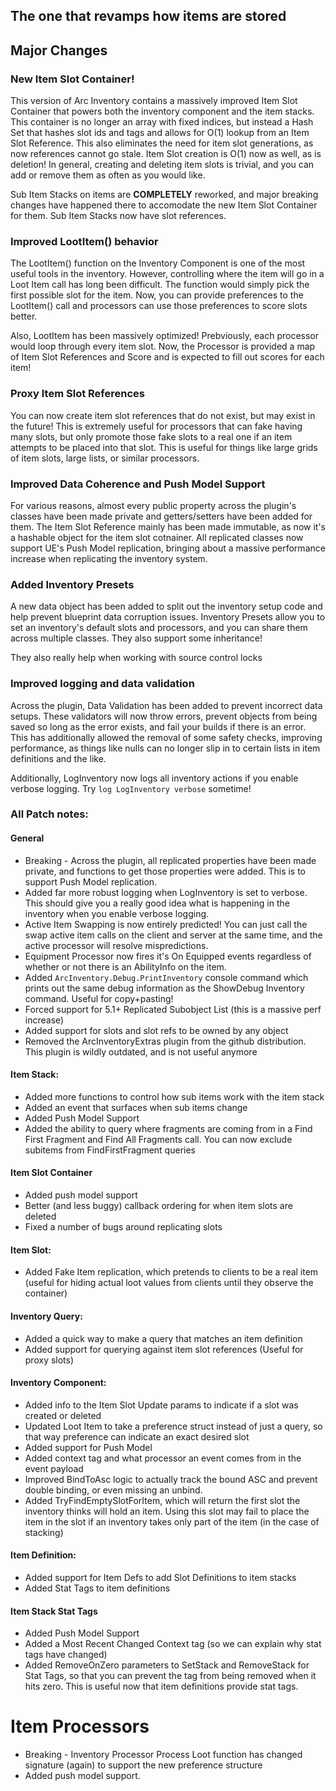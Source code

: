 ## The one that revamps how items are stored

## Major Changes
  
### New Item Slot Container!

This version of Arc Inventory contains a massively improved Item Slot Container that powers both the inventory component and the item stacks.  This container is no longer an array with fixed indices, but instead a Hash Set that hashes slot ids and tags and allows for O(1) lookup from an Item Slot Reference.  This also eliminates the need for item slot generations, as now references cannot go stale.  Item Slot creation is O(1) now as well, as is deletion!  In general, creating and deleting item slots is trivial, and you can add or remove them as often as you would like.

Sub Item Stacks on items are **COMPLETELY** reworked, and major breaking changes have happened there to accomodate the new Item Slot Container for them.  Sub Item Stacks now have slot references.

### Improved LootItem() behavior

The LootItem() function on the Inventory Component is one of the most useful tools in the inventory.  However, controlling where the item will go in a Loot Item call has long been difficult.  The function would simply pick the first possible slot for the item.  Now, you can provide preferences to the LootItem() call and processors can use those preferences to score slots better.

Also, LootItem has been massively optimized!  Prebviously, each processor would loop through every item slot.  Now, the Processor is provided a map of Item Slot References and Score and is expected to fill out scores for each item!

### Proxy Item Slot References

You can now create item slot references that do not exist, but may exist in the future!  This is extremely useful for processors that can fake having many slots, but only promote those fake slots to a real one if an item attempts to be placed into that slot.  This is useful for things like large grids of item slots, large lists, or similar processors.  


### Improved Data Coherence and Push Model Support

For various reasons, almost every public property across the plugin's classes have been made private and getters/setters have been added for them.  The Item Slot Reference mainly has been made immutable, as now it's a hashable object for the item slot cotnainer.  All replicated classes now support UE's Push Model replication, bringing about a massive performance increase when replicating the inventory system.

### Added Inventory Presets

A new data object has been added to split out the inventory setup code and help prevent blueprint data corruption issues.  Inventory Presets allow you to set an inventory's default slots and processors, and you can share them across multiple classes.  They also support some inheritance!

They also really help when working with source control locks

### Improved logging and data validation

Across the plugin, Data Validation has been added to prevent incorrect data setups.  These validators will now throw errors, prevent objects from being saved so long as the error exists, and fail your builds if there is an error. This has additionally allowed the removal of some safety checks, improving performance, as things like nulls can no longer slip in to certain lists in item definitions and the like.

Additionally, LogInventory now logs all inventory actions if you enable verbose logging.  Try `log LogInventory verbose` sometime!

### All Patch notes: 

#### General 
* Breaking - Across the plugin, all replicated properties have been made private, and functions to get those properties were added.  This is to support Push Model replication.  
* Added far more robust logging when LogInventory is set to verbose.  This should give you a really good idea what is happening in the inventory when you enable verbose logging.  
* Active Item Swapping is now entirely predicted!  You can just call the swap active item calls on the client and server at the same time, and the active processor will resolve mispredictions.
* Equipment Processor now fires it's On Equipped events regardless of whether or not there is an AbilityInfo on the item.
* Added `ArcInventory.Debug.PrintInventory` console command which prints out the same debug information as the ShowDebug Inventory command.  Useful for copy+pasting!
* Forced support for 5.1+ Replicated Subobject List (this is a massive perf increase)
* Added support for slots and slot refs to be owned by any object
* Removed the ArcInventoryExtras plugin from the github distribution.  This plugin is wildly outdated, and is not useful anymore

#### Item Stack:
* Added more functions to control how sub items work with the item stack
* Added an event that surfaces when sub items change
* Added Push Model Support
* Added the ability to query where fragments are coming from in a Find First Fragment and Find All Fragments call.  You can now exclude subitems from FindFirstFragment queries

#### Item Slot Container
* Added push model support
* Better (and less buggy) callback ordering for when item slots are deleted
* Fixed a number of bugs around replicating slots

#### Item Slot:
  * Added Fake Item replication, which pretends to clients to be a real item (useful for hiding actual loot values from clients until they observe the container)

#### Inventory Query:
  * Added a quick way to make a query that matches an item definition
  * Added support for querying against item slot references (Useful for proxy slots)

#### Inventory Component:
  * Added info to the Item Slot Update params to indicate if a slot was created or deleted
  * Updated Loot Item to take a preference struct instead of just a query, so that way preference can indicate an exact desired slot
  * Added support for Push Model
  * Added context tag and what processor an event comes from in the event payload
  * Improved BindToAsc logic to actually track the bound ASC and prevent double binding, or even missing an unbind. 
  * Added TryFindEmptySlotForItem, which will return the first slot the inventory thinks will hold an item. Using this slot may fail to place the item in the slot if an inventory takes only part of the item (in the case of stacking) 

#### Item Definition:
  * Added support for Item Defs to add Slot Definitions to item stacks
  * Added Stat Tags to item definitions

#### Item Stack Stat Tags
  * Added Push Model Support
  * Added a Most Recent Changed Context tag (so we can explain why stat tags have changed)
  * Added RemoveOnZero parameters to SetStack and RemoveStack for Stat Tags, so that you can prevent the tag from being removed when it hits zero.  This is useful now that item definitions provide stat tags.

# Item Processors
   * Breaking - Inventory Processor Process Loot function has changed signature (again) to support the new preference structure
   * Added push model support.




  